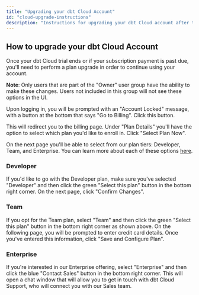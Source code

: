 ```yaml
---
title: "Upgrading your dbt Cloud Account"
id: "cloud-upgrade-instructions"
description: "Instructions for upgrading your dbt Cloud account after the trial ends."
---
```


## How to upgrade your dbt Cloud Account

Once your dbt Cloud trial ends or if your subscription payment is past due, you'll need to perform a plan upgrade in order to continue using your account.

**Note**: Only users that are part of the "Owner" user group have the ability to make these changes. Users not included in this group will not see these options in the UI. 

Upon logging in, you will be prompted with an "Account Locked" message, with a button at the bottom that says "Go to Billing". Click this button.

<Lightbox src="/img/docs/dbt-cloud/using-dbt-cloud/go_to_billing.png"/>

This will redirect you to the billing page. Under "Plan Details" you'll have the option to select which plan you'd like to enroll in. Click "Select Plan Now".

<Lightbox src="/img/docs/dbt-cloud/using-dbt-cloud/billing_select_plan_now.png"/>

On the next page you'll be able to select from our plan tiers: Developer, Team, and Enterprise. You can learn more about each of these options [here](https://www.getdbt.com/pricing/).

<Lightbox src="/img/docs/dbt-cloud/using-dbt-cloud/billing_plans.gif"/>

### Developer

If you'd like to go with the Developer plan, make sure you've selected "Developer" and then click the green "Select this plan" button in the bottom right corner. On the next page, click "Confirm Changes".

<Lightbox src="/img/docs/dbt-cloud/using-dbt-cloud/developer_plan.png"/>

### Team

If you opt for the Team plan, select "Team" and then click the green "Select this plan" button in the bottom right corner as shown above. On the following page, you will be prompted to enter credit card details. Once you've entered this information, click "Save and Configure Plan".

<Lightbox src="/img/docs/dbt-cloud/using-dbt-cloud/team_plan_card_details.png"/>

### Enterprise

If you're interested in our Enterprise offering, select "Enterprise" and then click the blue "Contact Sales" button in the bottom right corner. This will open a chat window that will allow you to get in touch with dbt Cloud Support, who will connect you with our Sales team.

<Lightbox src="/img/docs/dbt-cloud/using-dbt-cloud/enterprise_contact_sales.gif"/>
